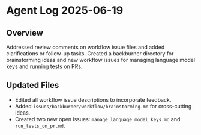 # Agent Log 2025-06-19

## Overview

Addressed review comments on workflow issue files and added clarifications or
follow-up tasks. Created a backburner directory for brainstorming ideas and new
workflow issues for managing language model keys and running tests on PRs.

## Updated Files

- Edited all workflow issue descriptions to incorporate feedback.
- Added `issues/backburner/workflow/brainstorming.md` for cross-cutting ideas.
- Created two new open issues: `manage_language_model_keys.md` and
  `run_tests_on_pr.md`.
